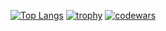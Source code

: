 [![Top Langs](https://github-readme-stats.vercel.app/api/top-langs/?username=fjellrevv&layout=compact)](https://github.com/fjellrevv/github-readme-stats)
[![trophy](https://github-profile-trophy.vercel.app/?username=fjellrevv)](https://github.com/fjellrevv/github-profile-trophy)
[![codewars](https://www.codewars.com/users/fjellrevv/badges/large)](https://www.codewars.com/users/fjellrevv)
